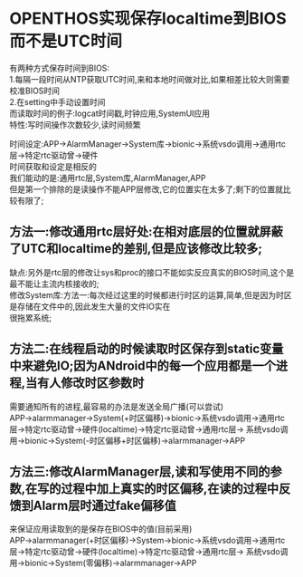 # OPENTHOS实现保存localtime到BIOS而不是UTC时间
有两种方式保存时间到BIOS:  
1.每隔一段时间从NTP获取UTC时间,来和本地时间做对比,如果相差比较大则需要校准BIOS时间  
2.在setting中手动设置时间  
而读取时间的例子:logcat时间戳,时钟应用,SystemUI应用  
特性:写时间操作次数较少,读时间频繁  

时间设定:APP->AlarmManager->System库->bionic->系统vsdo调用->通用rtc层->特定rtc驱动曾->硬件  
时间获取和设定是相反的  
我们能动的是:通用rtc层,System库,AlarmManager,APP  
但是第一个排除的是读操作不能APP层修改,它的位置实在太多了;剩下的位置就比较有限了;  
## 方法一:修改通用rtc层好处:在相对底层的位置就屏蔽了UTC和localtime的差别,但是应该修改比较多;
缺点:另外是rtc层的修改让sys和proc的接口不能如实反应真实的BIOS时间,这个是最不能让主流内核接收的;  
修改System库:方法一:每次经过这里的时候都进行时区的运算,简单,但是因为时区是存储在文件中的,因此发生大量的文件IO实在  
很拖累系统;  
## 方法二:在线程启动的时候读取时区保存到static变量中来避免IO;因为ANdroid中的每一个应用都是一个进程,当有人修改时区参数时  
需要通知所有的进程,最容易的办法是发送全局广播(可以尝试)  
APP->alarmmanager->System(+时区偏移)->bionic->系统vsdo调用->通用rtc层->特定rtc驱动曾->硬件(localtime)->特定rtc驱动曾->通用rtc层->
系统vsdo调用->bionic->System(-时区偏移+时区偏移)->alarmmanager->APP  
## 方法三:修改AlarmManager层,读和写使用不同的参数,在写的过程中加上真实的时区偏移,在读的过程中反馈到Alarm层时通过fake偏移值  
来保证应用读取到的是保存在BIOS中的值(目前采用)  
APP->alarmmanager(+时区偏移)->System->bionic->系统vsdo调用->通用rtc层->特定rtc驱动曾->硬件(localtime)->特定rtc驱动曾->通用rtc层->
系统vsdo调用->bionic->System(零偏移)->alarmmanager->APP  

